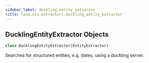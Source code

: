 ```yaml
---
sidebar_label: duckling_entity_extractor
title: rasa.nlu.extractors.duckling_entity_extractor
---
```


## DucklingEntityExtractor Objects

```python
class DucklingEntityExtractor(EntityExtractor)
```

Searches for structured entites, e.g. dates, using a duckling server.

